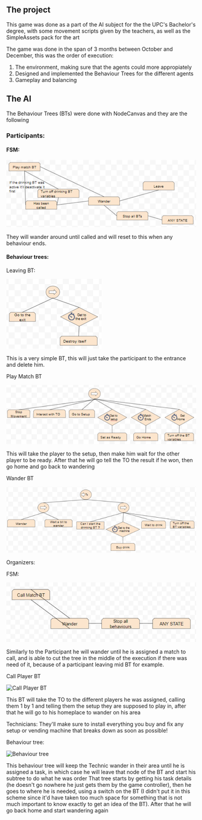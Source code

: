 <h2>The project</h2>
<p>
This game was done as a part of the AI subject for the the UPC's Bachelor's degree, with some movement scripts given by the teachers, as well as the SimpleAssets pack for the art
</p>
<p>
The game was done in the span of 3 months between October and December, this was the order of execution:
	<ol>
		<li>The environment, making sure that the agents could more appropiately</li>
		<li>Designed and implemented the Behaviour Trees for the different agents</li>
		<li>Gameplay and balancing</li>
	</ol>
</p>
<h2>The AI</h2>
<p>
The Behaviour Trees (BTs) were done with NodeCanvas and they are the following
</p>
<h3>Participants:</h3>
<h4>FSM:</h4>
<img src="ParticipantFSM.PNG" alt="Participant FSM">
<p>
They will wander around until called and will reset to this when any behaviour ends.
</p>
<h4>Behaviour trees:</h4>
<p>
Leaving BT:
</p>
<img src="ParticipantLeaveBT.PNG" alt="Participant Leave BT">
<p>
This is a very simple BT, this will just take the participant to the entrance and delete him.
</p>
<p>
Play Match BT
</p>
<img src="ParticipantPlayBT.PNG" alt="Participant Play Match BT">
<p>
This will take the player to the setup, then make him wait for the other player to be ready. After that he will go tell the TO the result if he won, then go home and go back to wandering
</p>
<p>
Wander BT
</p>
<img src="ParticipantWanderBT.PNG" alt="Participant Wander BT">
<p>
Organizers:
<p>
FSM:
</p>

<p>
<img src="TOFSM.PNG" alt="Participant Wander BT">

Similarly to the Participant he will wander until he is assigned a match to call, and is able to cut the tree in the middle of the execution if there was need of it, because of a participant leaving mid BT for example.

Call Player BT

![Call Player BT](https://imgur.com/Wih4e7f.png)

This BT will take the TO to the different players he was assigned, calling them 1 by 1 and telling them the setup they are supposed to play in, after that he will go to his homeplace to wander on his area

Technicians: They'll make sure to install everything you buy and fix any setup or vending machine that breaks down as soon as possible!

Behaviour tree:

![Behaviour tree](https://imgur.com/ubt1OhJ.png)

This behaviour tree will keep the Technic wander in their area until he is assigned a task, in which case he will leave that node of the BT and start his subtree to do what he was order
That tree starts by getting his task details (he doesn't go nowhere he just gets them by the game controller), then he goes to where he is needed, using a switch on the BT (I didn't put it in this scheme since it'd have taken too much space for something that is not much important to know exactly to get an idea of the BT). After that he will go back home and start wandering again
</p>
